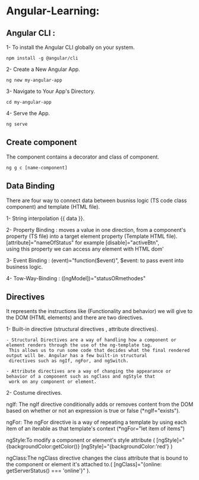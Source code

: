 # Angular-Learning:

## Angular CLI :

1- To install the Angular CLI globally on your system.

```
npm install -g @angular/cli
```

2- Create a New Angular App.

```
ng new my-angular-app
```

3- Navigate to Your App's Directory.

```
cd my-angular-app
```

4- Serve the App.

```
ng serve
```

## Create component

The component contains a decorator and class of component.

```
ng g c [name-component]
```

## Data Binding

There are four way to connect data between busniss logic (TS code class component) and template (HTML file).

1- String interpolation {{ data }}.

2- Property Binding : moves a value in one direction, from a component's property (TS file) into a target element property (Template HTML file).  
[attribute]="nameOfStatus" for example [disable]="activeBtn",  
using this property we can access any element with HTML dom'

3- Event Binding : (event)="function($event)", $event: to pass event into business logic.

4- Tow-Way-Binding : ([ngModel])="statusORmethodes"

## Directives

It represents the instructions like (Functionality and behavior) we will give to the DOM (HTML elements) and there are two directives.

1- Built-in directive (structural directives , attribute directives).

    - Structural Directives are a way of handling how a component or element renders through the use of the ng-template tag.
     This allows us to run some code that decides what the final rendered output will be. Angular has a few built-in structural
     directives such as ngIf, ngFor, and ngSwitch.

    - Attribute directives are a way of changing the appearance or behavior of a component such as ngClass and ngStyle that
     work on any component or element.

2- Costume directives.

ngIf: The ngIf directive conditionally adds or removes content from the DOM based on whether or not an expression is true or false (\*ngIf="exists").

ngFor: The ngFor directive is a way of repeating a template by using each item of an iterable as that template's context (\*ngFor="let item of items")

ngStyle:To modify a component or element's style attribute (
[ngStyle]="{backgroundColor:getColor()}
[ngStyle]="{backgroundColor:'red'}
)

ngClass:The ngClass directive changes the class attribute that is bound to the component or element it's attached to.( [ngClass]="{online: getServerStatus() === 'online'}" ).
